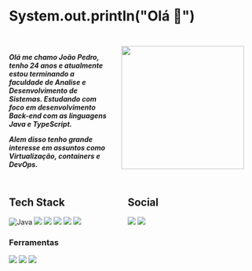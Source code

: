 # System.out.println("Olá 👋") 
<div style=" align-items: center; justify-content: center;">
<img style="width:250px; float:right; margin:5%;" src="https://2.bp.blogspot.com/-Zf1F2idEvOg/W1vg1xixAhI/AAAAAAABNr0/UUtfTIxjrVMjKWI_kFoMz2jTt5BXZVdQACLcBGAs/s800/animal_chara_computer_kuma.png">

<p style="padding-top:5%;">

***Olá me chamo João Pedro, tenho 24 anos e atualmente estou terminando a faculdade de Analise e Desenvolvimento de Sistemas. Estudando com foco em desenvolvimento Back-end com as linguagens Java e TypeScript.***

***Alem disso tenho grande interesse em assuntos como Virtualização, containers e DevOps.***
</p>

<div class="tech" style="width:100%; display: flex;">
<section style="width:48%; float:left;">

# Tech Stack 
![Java](https://img.shields.io/badge/Java-ED8B00?style=for-the-badge&logo=openjdk&logoColor=white)
![](https://img.shields.io/badge/JavaScript-F7DF1E?style=for-the-badge&logo=JavaScript&logoColor=white)
![](https://img.shields.io/badge/HTML-239120?style=for-the-badge&logo=html5&logoColor=white)
![](https://img.shields.io/badge/CSS-239120?&style=for-the-badge&logo=css3&logoColor=white)
![](https://img.shields.io/badge/TypeScript-007ACC?style=for-the-badge&logo=typescript&logoColor=white)
![](https://img.shields.io/badge/MariaDB-003545?style=for-the-badge&logo=mariadb&logoColor=white)

### Ferramentas
![](https://img.shields.io/badge/GIT-E44C30?style=for-the-badge&logo=git&logoColor=white)
![](https://img.shields.io/badge/Visual_Studio_Code-0078D4?style=for-the-badge&logo=visual%20studio%20code&logoColor=white)
![](https://img.shields.io/badge/IntelliJ_IDEA-000000.svg?style=for-the-badge&logo=intellij-idea&logoColor=white)
</section>
<section style="width:46%; float:right;">

# Social 
[![](https://img.shields.io/badge/LinkedIn-0077B5?style=for-the-badge&logo=linkedin&logoColor=white)](https://www.linkedin.com/in/jppolv/)
[![](https://img.shields.io/badge/ProtonMail-8B89CC?style=for-the-badge&logo=protonmail&logoColor=white)](mailto:jpp.olv@proton.me)

</section>
</div>
